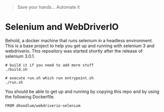 > Save your hands... Automate it

Selenium and WebDriverIO
========================

Behold, a docker machine that runs selenium in a headless environment. This is a base project to help you get up and running with selenium 3 and webdriverio. This repository was started shortly after the release of selenium 3.0.1.

```
# build it if you need to add more stuff
./build.sh

# execute run.sh which run entrypoint.sh
./run.sh
```

You should be able to get up and running by copying this repo and by using the following Dockerfile.

```
FROM dhoodlum/webdriverio-selenium
```
